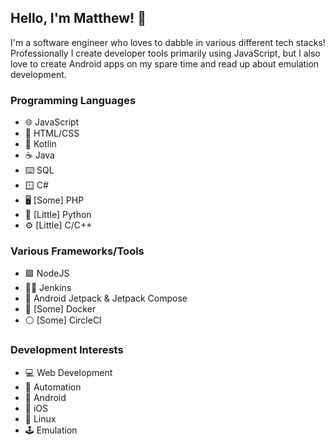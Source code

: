 ## Hello, I'm Matthew! 👋

I'm a software engineer who loves to dabble in various different tech stacks!<br>
Professionally I create developer tools primarily using JavaScript, but I also love to create Android apps on my spare time and read up about emulation development.

### Programming Languages
- 🌐 JavaScript
- 🎨 HTML/CSS
- 📱  Kotlin
- ☕ Java
- ⌨️ SQL
- 🪟 C#
- 🖥️ [Some] PHP
- 🐍 [Little] Python
- ⚙️ [Little] C/C++

### Various Frameworks/Tools
- 🟩 NodeJS
- 💁‍♂️ Jenkins
- 🚀 Android Jetpack & Jetpack Compose
- 🐳 [Some] Docker
- ⚪ [Some] CircleCI

### Development Interests
- 💻 Web Development
- 🔩 Automation
- 💚 Android
- 🍎 iOS
- 🐧 Linux
- 🕹️ Emulation
